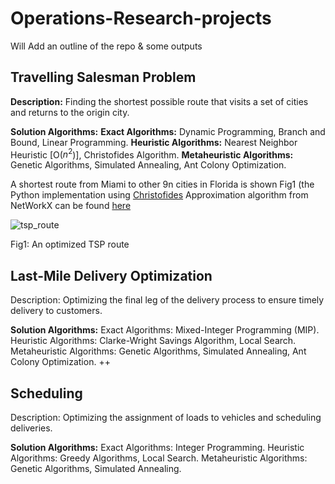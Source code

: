 # Operations-Research-projects

Will Add an outline of the repo & some outputs

## Travelling Salesman Problem

**Description:** Finding the shortest possible route that visits a set of cities and returns to the origin city.

**Solution Algorithms:**
**Exact Algorithms:** Dynamic Programming, Branch and Bound, Linear Programming.
**Heuristic Algorithms:** Nearest Neighbor Heuristic [O($n^2$)], Christofides Algorithm.
**Metaheuristic Algorithms:** Genetic Algorithms, Simulated Annealing, Ant Colony Optimization.

A shortest route from Miami to other 9n cities in Florida is shown Fig1 (the Python implementation using [Christofides](https://networkx.org/documentation/stable/reference/algorithms/generated/networkx.algorithms.approximation.traveling_salesman.traveling_salesman_problem.html#networkx.algorithms.approximation.traveling_salesman.traveling_salesman_problem) Approximation algorithm from NetWorkX can be found [here]([https://github.com/tanmoyie/Operations-Research-projects/blob/main/travelling-salesman-problem/2.0-travelling-salesman-problem.ipynb])

![tsp_route](https://github.com/user-attachments/assets/efd9d9ce-78ae-4303-a4f2-e475e3c2ae3b)

Fig1: An optimized TSP route


## Last-Mile Delivery Optimization
Description: Optimizing the final leg of the delivery process to ensure timely delivery to customers.

**Solution Algorithms:**
Exact Algorithms: Mixed-Integer Programming (MIP).
Heuristic Algorithms: Clarke-Wright Savings Algorithm, Local Search.
Metaheuristic Algorithms: Genetic Algorithms, Simulated Annealing, Ant Colony Optimization.
++

## Scheduling
Description: Optimizing the assignment of loads to vehicles and scheduling deliveries.

**Solution Algorithms:**
Exact Algorithms: Integer Programming.
Heuristic Algorithms: Greedy Algorithms, Local Search.
Metaheuristic Algorithms: Genetic Algorithms, Simulated Annealing.
